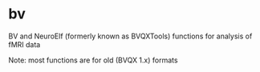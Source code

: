 # bv
BV and NeuroElf (formerly known as BVQXTools) functions for analysis of fMRI data

Note: most functions are for old (BVQX 1.x) formats
